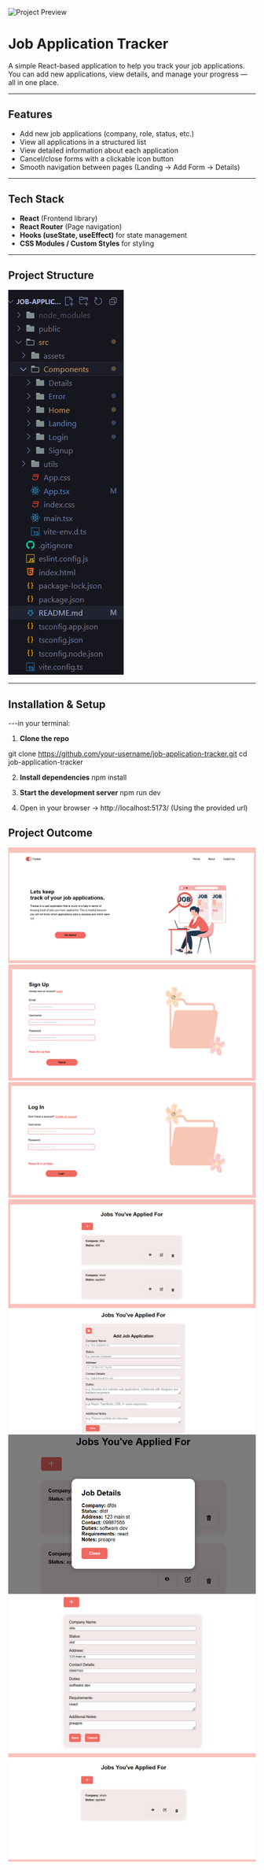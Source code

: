 ![Project Preview](https://socialify.git.ci/Ashley-Blu/task3-job-application-tracker/image?language=1&owner=1&name=1&stargazers=1&theme=Light)


# Job Application Tracker  

A simple React-based application to help you track your job applications. You can add new applications, view details, and manage your progress — all in one place.  

-----------------------------------------------------------------------------------------------------------------------------------------------

## Features  
-  Add new job applications (company, role, status, etc.)  
-  View all applications in a structured list  
-  View detailed information about each application  
-  Cancel/close forms with a clickable icon button  
-  Smooth navigation between pages (Landing → Add Form → Details)  

-----------------------------------------------------------------------------------------------------------------------------------------------

##  Tech Stack  
- **React** (Frontend library)  
- **React Router** (Page navigation)  
- **Hooks (useState, useEffect)** for state management  
- **CSS Modules / Custom Styles** for styling  

-----------------------------------------------------------------------------------------------------------------------------------------------

## Project Structure  

![Project Structure](./src/assets/screenshots/project-structure.png)  

-----------------------------------------------------------------------------------------------------------------------------------------------

##  Installation & Setup   
---in your terminal:

1. **Clone the repo** 

git clone https://github.com/your-username/job-application-tracker.git
cd job-application-tracker

2. **Install dependencies**
npm install

3. **Start the development server**
npm run dev

4. Open in your browser →  http://localhost:5173/  (Using the provided url)

## Project Outcome

![Project Structure](./src/assets/screenshots/landing.png) 
![Project Structure](./src/assets/screenshots/signup.png) 
![Project Structure](./src/assets/screenshots/login.png)
![Project Structure](./src/assets/screenshots/home.png) 
![Project Structure](./src/assets/screenshots/add.png)  
![Project Structure](./src/assets/screenshots/more.png) 
![Project Structure](./src/assets/screenshots/edit.png) 
![Project Structure](./src/assets/screenshots/delete.png) 


